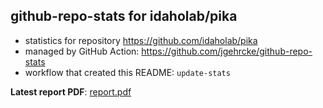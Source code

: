## github-repo-stats for idaholab/pika

- statistics for repository https://github.com/idaholab/pika
- managed by GitHub Action: https://github.com/jgehrcke/github-repo-stats
- workflow that created this README: `update-stats`

**Latest report PDF**: [report.pdf](https://github.com/idaholab/repository-statistics/raw/main/idaholab/pika/latest-report/report.pdf)

